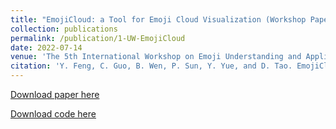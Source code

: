 ```yaml
---
title: "EmojiCloud: a Tool for Emoji Cloud Visualization (Workshop Paper)"
collection: publications
permalink: /publication/1-UW-EmojiCloud
date: 2022-07-14
venue: 'The 5th International Workshop on Emoji Understanding and Applications in Social Media at 2022 Annual Conference of the North American Chapter of the Association for Computational Linguistics (EMOJI@NAACL)'
citation: 'Y. Feng, C. Guo, B. Wen, P. Sun, Y. Yue, and D. Tao. EmojiCloud: a Tool for Emoji Cloud Visualization. The 5th International Workshop on Emoji Understanding and Applications in Social Media at 2022 Annual Conference of the North American Chapter of the Association for Computational Linguistics (EMOJI@NAACL), 2022.'
---
```

<a href = "http://chengguo2000.github.io/files/Papers/EmojiCloud.pdf">Download paper here</a>

<a href = "https://pypi.org/project/EmojiCloud/">Download code here</a>